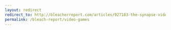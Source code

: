 ```yaml
---
layout: redirect
redirect_to: http://bleacherreport.com/articles/927183-the-synapse-video-games-building-blocks-and-your-brains-dark-energy
permalink: /bleach-report/video-games
---
```

